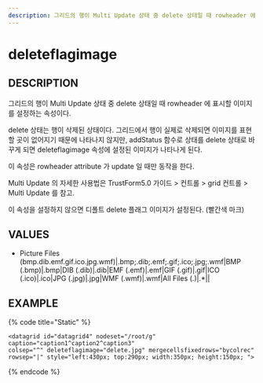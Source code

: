 ```yaml
---
description: 그리드의 행이 Multi Update 상태 중 delete 상태일 때 rowheader 에 표시할 이미지를 설정하는 속성이다
---
```


# deleteflagimage

## DESCRIPTION

그리드의 행이 Multi Update 상태 중 delete 상태일 때 rowheader 에 표시할 이미지를 설정하는 속성이다.

 delete 상태는 행이 삭제된 상태이다. 그리드에서 행이 실제로 삭제되면 이미지를 표현할 곳이 없어지기 때문에 나타나지 않지만, addStatus 함수로 상태를 delete 상태로 바꾸게 되면 deleteflagimage 속성에 설정된 이미지가 나타나게 된다.

이 속성은 rowheader attribute 가 update 일 때만 동작을 한다.

Multi Update 의 자세한 사용법은 TrustForm5.0 가이드 &gt; 컨트롤 &gt; grid 컨트롤 &gt; Multi Update 를 참고.

이 속성을 설정하지 않으면 디폴트 delete 플래그 이미지가 설정된다. \(빨간색 마크\)

## VALUES

* Picture Files \(bmp.dib.emf.gif.ico.jpg.wmf\)\|.bmp;.dib;.emf;.gif;.ico;.jpg;.wmf\|BMP \(.bmp\)\|.bmp\|DIB \(.dib\)\|.dib\|EMF \(.emf\)\|.emf\|GIF \(.gif\)\|.gif\|ICO \(.ico\)\|.ico\|JPG \(.jpg\)\|.jpg\|WMF \(.wmf\)\|.wmf\|All Files \(.\)\|.\*\|\|

## EXAMPLE

{% code title="Static" %}
```markup
<datagrid id="datagrid4" nodeset="/root/g" caption="caption1^caption2^caption3" 
colsep="^" deleteflagimage="delete.jpg" mergecellsfixedrows="bycolrec" 
rowsep="|" style="left:430px; top:290px; width:350px; height:150px; ">
```
{% endcode %}



